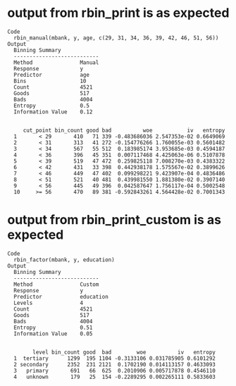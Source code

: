 # output from rbin_print is as expected

    Code
      rbin_manual(mbank, y, age, c(29, 31, 34, 36, 39, 42, 46, 51, 56))
    Output
      Binning Summary
      ---------------------------
      Method               Manual 
      Response             y 
      Predictor            age 
      Bins                 10 
      Count                4521 
      Goods                517 
      Bads                 4004 
      Entropy              0.5 
      Information Value    0.12 
      
      
         cut_point bin_count good bad          woe           iv   entropy
      1       < 29       410   71 339 -0.483686036 2.547353e-02 0.6649069
      2       < 31       313   41 272 -0.154776266 1.760055e-03 0.5601482
      3       < 34       567   55 512  0.183985174 3.953685e-03 0.4594187
      4       < 36       396   45 351  0.007117468 4.425063e-06 0.5107878
      5       < 39       519   47 472  0.259825118 7.008270e-03 0.4383322
      6       < 42       431   33 398  0.442938178 1.575567e-02 0.3899626
      7       < 46       449   47 402  0.099298221 9.423907e-04 0.4836486
      8       < 51       521   40 481  0.439981550 1.881380e-02 0.3907140
      9       < 56       445   49 396  0.042587647 1.756117e-04 0.5002548
      10     >= 56       470   89 381 -0.592843261 4.564428e-02 0.7001343

# output from rbin_print_custom  is as expected

    Code
      rbin_factor(mbank, y, education)
    Output
      Binning Summary
      ---------------------------
      Method               Custom 
      Response             y 
      Predictor            education 
      Levels               4 
      Count                4521 
      Goods                517 
      Bads                 4004 
      Entropy              0.51 
      Information Value    0.05 
      
      
            level bin_count good  bad        woe          iv   entropy
      1  tertiary      1299  195 1104 -0.3133106 0.031785905 0.6101292
      2 secondary      2352  231 2121  0.1702190 0.014113157 0.4633093
      3   primary       691   66  625  0.2010906 0.005717878 0.4546110
      4   unknown       179   25  154 -0.2289295 0.002265111 0.5833603

